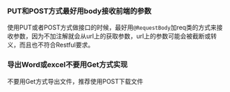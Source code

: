 ### PUT和POST方式最好用body接收前端的参数

使用PUT或者POST方式做接口的时候，最好用`@RequestBody`加req类的方式来接收参数，因为不加注解就会从url上的获取参数，url上的参数可能会被截断或转义，而且也不符合Restful要求。

### 导出Word或excel不要用Get方式实现

不要用Get方式导出文件，推荐使用POST下载文件



